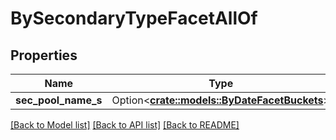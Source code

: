 # BySecondaryTypeFacetAllOf

## Properties

Name | Type | Description | Notes
------------ | ------------- | ------------- | -------------
**sec_pool_name_s** | Option<[**crate::models::ByDateFacetBuckets**](by_date_facet_buckets.md)> |  | [optional]

[[Back to Model list]](../README.md#documentation-for-models) [[Back to API list]](../README.md#documentation-for-api-endpoints) [[Back to README]](../README.md)


